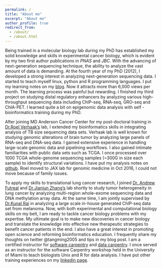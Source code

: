 ```yaml
---
permalink: /
title: "About me"
excerpt: "About me"
author_profile: true
redirect_from: 
  - /about/
  - /about.html
---
```


Being trained in a molecular biology lab during my PhD has established my solid knowledge and skills in experimental cancer biology, which is evident by my two first author publications in *PNAS* and *JBC*. With the advancing of next-generation sequencing technique, the ability to analyze the vast amount of data is demanding. At the fourth year of my PhD (2012), I developed a strong interest in analyzing next-generation sequencing data. I started to teach myself linux, python and R programming languages.  I put my learning notes on my [blog](http://crazyhottommy.blogspot.com/). Now it attracts more than 6,000 views per month. The learning process was painful but rewarding. I finished my third project on studying distal regulatory enhancers by analyzing various high-throughput sequencing data including ChIP-seq, RNA-seq, GRO-seq and ChIA-PET. I learned quite a bit on epigenomic data analysis with self -bioinformatics training during my PhD.   

After joining MD Anderson Cancer Center for my post-doctoral training in [Dr.Roel Verhaak’s](https://www.jax.org/research-and-faculty/faculty/roel-verhaak) lab, I extended my bioinformatics skills in integrating analysis of TB size sequencing data sets. Verhaak lab is well known for studying genomic alterations of brain tumor by analyzing large panels of RNA-seq and DNA-seq data. I gained extensive experience in handling large-scale genomic data and pipelining workflows. I also gained intimate familiarities with public data sets such as TCGA. I once processed over 1000 TCGA whole-genome sequencing samples (~300G in size each sample) to identify structural variations. I have put my analysis notes on [github](https://github.com/crazyhottommy). Roel moved to JAX lab for genomic medicine in Oct 2016, I could not move because of family issues. 

To apply my skills to translational lung cancer research, I joined [Dr. Andrew Futreal](https://gsbs.uth.edu/faculty/faculty-directory/faculty-profiles.htm?id=bc44b01e-38b8-4e9f-ab8b-627c05c4b708) and [Dr.Jianjun Zhang’s](http://faculty.mdanderson.org/Jianjun_Zhang/) lab shortly to study tumor heterogeneity in lung cancer by analyzing multi-region whole-exome sequencing data and DNA methylation array data. At the same time, I am jointly supervised by [Dr.Kunal Rai](http://faculty.mdanderson.org/Kunal_Rai/) in analyzing a large scale in-house generated ChIP-seq data set from melanoma. Now, with both experimental and computational biology skills on my belt, I am ready to tackle cancer biology problems with my expertise. My ultimate goal is to make new discoveries in cancer biology and translate the knowledge into effective new therapeutic strategies to benefit cancer patients in the end.
I also have a great interest in promoting open science and reforming bioinformatics education. I frequently share my thoughts on twitter @tangming2005 and tips in my blog post. I am a certified instructor for [software carpentry](https://software-carpentry.org/) and [data carpentry](http://www.datacarpentry.org/). I once served as an instructor for the software Carpentry workshop held in the University of Miami to teach biologists Unix and R for data analysis. I have put other training experiences on my [linkedin page](https://www.linkedin.com/in/ming-tang-40650014).

